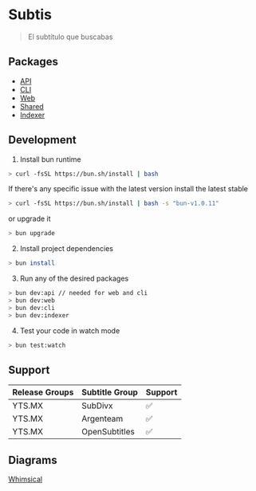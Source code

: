 # Subtis

> El subtítulo que buscabas

## Packages

- [API](/packages/api/)
- [CLI](/packages/cli/)
- [Web](/packages/web/)
- [Shared](/packages/shared/)
- [Indexer](/packages/indexer/)

## Development

1. Install bun runtime

```bash
> curl -fsSL https://bun.sh/install | bash
```

If there's any specific issue with the latest version install the latest stable

```bash
> curl -fsSL https://bun.sh/install | bash -s "bun-v1.0.11"
```

or upgrade it

```bash
> bun upgrade
```

2. Install project dependencies

```bash
> bun install
```

3. Run any of the desired packages

```bash
> bun dev:api // needed for web and cli
> bun dev:web
> bun dev:cli
> bun dev:indexer
```

4. Test your code in watch mode

```bash
> bun test:watch
```

## Support

| Release Groups | Subtitle Group | Support |
| -------------- | -------------- | ------- |
| YTS.MX         | SubDivx        | ✅      |
| YTS.MX         | Argenteam      | ✅      |
| YTS.MX         | OpenSubtitles  | ✅      |

## Diagrams

[Whimsical](https://whimsical.com/Subtis-9VTuUJTU3KcGLHGbk19ioA)
